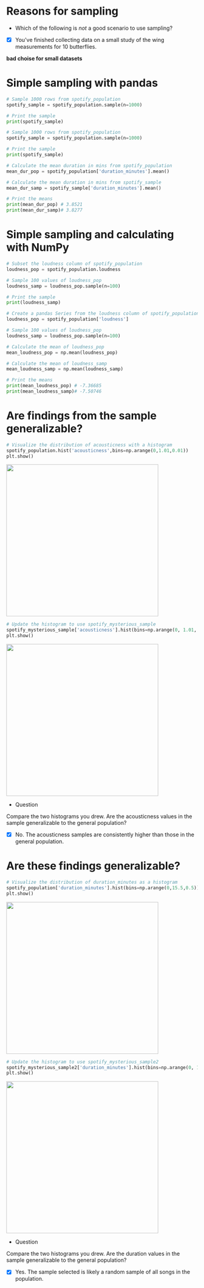 # Reasons for sampling
- Which of the following is *not* a good scenario to use sampling?
- [x] You've finished collecting data on a small study of the wing measurements for 10 butterflies.

**bad choise for small datasets**
# Simple sampling with pandas
```py
# Sample 1000 rows from spotify_population
spotify_sample = spotify_population.sample(n=1000)

# Print the sample
print(spotify_sample)
```
```py
# Sample 1000 rows from spotify_population
spotify_sample = spotify_population.sample(n=1000)

# Print the sample
print(spotify_sample)

# Calculate the mean duration in mins from spotify_population
mean_dur_pop = spotify_population['duration_minutes'].mean()

# Calculate the mean duration in mins from spotify_sample
mean_dur_samp = spotify_sample['duration_minutes'].mean()

# Print the means
print(mean_dur_pop) # 3.8521
print(mean_dur_samp)# 3.8277
```
# Simple sampling and calculating with NumPy
```py
# Subset the loudness column of spotify_population
loudness_pop = spotify_population.loudness

# Sample 100 values of loudness_pop
loudness_samp = loudness_pop.sample(n=100)

# Print the sample
print(loudness_samp)
```
```py
# Create a pandas Series from the loudness column of spotify_population
loudness_pop = spotify_population['loudness']

# Sample 100 values of loudness_pop
loudness_samp = loudness_pop.sample(n=100)

# Calculate the mean of loudness_pop
mean_loudness_pop = np.mean(loudness_pop)

# Calculate the mean of loudness_samp
mean_loudness_samp = np.mean(loudness_samp)

# Print the means
print(mean_loudness_pop) # -7.36685
print(mean_loudness_samp)# -7.50746
```
# Are findings from the sample generalizable?
```py
# Visualize the distribution of acousticness with a histogram
spotify_population.hist('acousticness',bins=np.arange(0,1.01,0.01))
plt.show()
```
<img src="https://user-images.githubusercontent.com/51888893/211859579-7426f286-10e2-41b4-b1db-e20e86a37183.png" width=400px>

```py
# Update the histogram to use spotify_mysterious_sample
spotify_mysterious_sample['acousticness'].hist(bins=np.arange(0, 1.01, 0.01))
plt.show()
```
<img src="https://user-images.githubusercontent.com/51888893/211859854-e5349249-21aa-41a0-8b40-3de564e90cb0.png" width=400px>

- Question

Compare the two histograms you drew. Are the acousticness values in the sample generalizable to the general population?
- [x] No. The acousticness samples are consistently higher than those in the general population.
# Are these findings generalizable?
```py
# Visualize the distribution of duration_minutes as a histogram
spotify_population['duration_minutes'].hist(bins=np.arange(0,15.5,0.5))
plt.show()
```
<img src="https://user-images.githubusercontent.com/51888893/211860390-7e940043-9b69-4169-a9a9-a7920ecce0c4.png" width=400px>

```py
# Update the histogram to use spotify_mysterious_sample2
spotify_mysterious_sample2['duration_minutes'].hist(bins=np.arange(0, 15.5, 0.5))
plt.show()
```
<img src="https://user-images.githubusercontent.com/51888893/211860513-c16a3ad1-32fa-411d-a5b3-900e4dab7f2d.png" width=400px>

- Question

Compare the two histograms you drew. Are the duration values in the sample generalizable to the general population?
- [x] Yes. The sample selected is likely a random sample of all songs in the population.


